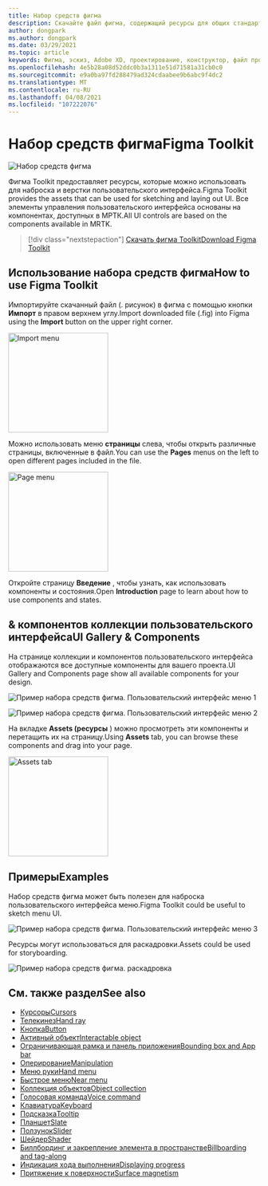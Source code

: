 ```yaml
---
title: Набор средств фигма
description: Скачайте файл фигма, содержащий ресурсы для общих стандартных блоков пользовательского интерфейса.
author: dongpark
ms.author: dongpark
ms.date: 03/29/2021
ms.topic: article
keywords: Фигма, эскиз, Adobe XD, проектирование, конструктор, файл проекта, проектирование UX, HoloLens, МРТК, набор средств для смешанной реальности
ms.openlocfilehash: 4e5b28a08d52ddc0b3a1311e51d71581a31cb0c0
ms.sourcegitcommit: e9a0ba97fd288479ad324cdaabee9b6abc9f4dc2
ms.translationtype: MT
ms.contentlocale: ru-RU
ms.lasthandoff: 04/08/2021
ms.locfileid: "107222076"
---
```

# <a name="figma-toolkit"></a><span data-ttu-id="1ea0d-104">Набор средств фигма</span><span class="sxs-lookup"><span data-stu-id="1ea0d-104">Figma Toolkit</span></span>

![Набор средств фигма](images/UX_Tools_FigmaToolkit_Hero.png)<br>

<span data-ttu-id="1ea0d-106">Фигма Toolkit предоставляет ресурсы, которые можно использовать для наброска и верстки пользовательского интерфейса.</span><span class="sxs-lookup"><span data-stu-id="1ea0d-106">Figma Toolkit provides the assets that can be used for sketching and laying out UI.</span></span> <span data-ttu-id="1ea0d-107">Все элементы управления пользовательского интерфейса основаны на компонентах, доступных в МРТК.</span><span class="sxs-lookup"><span data-stu-id="1ea0d-107">All UI controls are based on the components available in MRTK.</span></span> 

> [!div class="nextstepaction"]
> [<span data-ttu-id="1ea0d-108">Скачать фигма Toolkit</span><span class="sxs-lookup"><span data-stu-id="1ea0d-108">Download Figma Toolkit</span></span>](https://1drv.ms/u/s!ArqCGDZ4bpk7gRIA9QbpoQ5ln90B?e=qgc6YX)

## <a name="how-to-use-figma-toolkit"></a><span data-ttu-id="1ea0d-109">Использование набора средств фигма</span><span class="sxs-lookup"><span data-stu-id="1ea0d-109">How to use Figma Toolkit</span></span>
<span data-ttu-id="1ea0d-110">Импортируйте скачанный файл (. рисунок) в фигма с помощью кнопки **Импорт** в правом верхнем углу.</span><span class="sxs-lookup"><span data-stu-id="1ea0d-110">Import downloaded file (.fig) into Figma using the **Import** button on the upper right corner.</span></span>

<img src="images/UX_FigmaToolkit_Import.png" width="200px" alt="Import menu"><br>

<span data-ttu-id="1ea0d-111">Можно использовать меню **страницы** слева, чтобы открыть различные страницы, включенные в файл.</span><span class="sxs-lookup"><span data-stu-id="1ea0d-111">You can use the **Pages** menus on the left to open different pages included in the file.</span></span>

<img src="images/UX_FigmaToolkit_PageMenu.png" width="200px" alt="Page menu"><br>

<span data-ttu-id="1ea0d-112">Откройте страницу **Введение** , чтобы узнать, как использовать компоненты и состояния.</span><span class="sxs-lookup"><span data-stu-id="1ea0d-112">Open **Introduction** page to learn about how to use components and states.</span></span>

## <a name="ui-gallery--components"></a><span data-ttu-id="1ea0d-113">& компонентов коллекции пользовательского интерфейса</span><span class="sxs-lookup"><span data-stu-id="1ea0d-113">UI Gallery & Components</span></span>
<span data-ttu-id="1ea0d-114">На странице коллекции и компонентов пользовательского интерфейса отображаются все доступные компоненты для вашего проекта.</span><span class="sxs-lookup"><span data-stu-id="1ea0d-114">UI Gallery and Components page show all available components for your design.</span></span>

![Пример набора средств фигма. Пользовательский интерфейс меню 1](images/UX_FigmaToolkit_Components_Menu1.png)<br>

![Пример набора средств фигма. Пользовательский интерфейс меню 2](images/UX_FigmaToolkit_Components_Menu2.png)<br>

<span data-ttu-id="1ea0d-117">На вкладке **Assets (ресурсы** ) можно просмотреть эти компоненты и перетащить их на страницу.</span><span class="sxs-lookup"><span data-stu-id="1ea0d-117">Using **Assets** tab, you can browse these components and drag into your page.</span></span>

<img src="images/UX_FigmaToolkit_Components_Menu3.png" width="200px" alt="Assets tab"><br>


## <a name="examples"></a><span data-ttu-id="1ea0d-118">Примеры</span><span class="sxs-lookup"><span data-stu-id="1ea0d-118">Examples</span></span>

<span data-ttu-id="1ea0d-119">Набор средств фигма может быть полезен для наброска пользовательского интерфейса меню.</span><span class="sxs-lookup"><span data-stu-id="1ea0d-119">Figma Toolkit could be useful to sketch menu UI.</span></span> 

![Пример набора средств фигма. Пользовательский интерфейс меню 3](images/UX_FigmaToolkit_Examples_Menu.png)<br>


<span data-ttu-id="1ea0d-121">Ресурсы могут использоваться для раскадровки.</span><span class="sxs-lookup"><span data-stu-id="1ea0d-121">Assets could be used for storyboarding.</span></span>

![Пример набора средств фигма. раскадровка](images/UX_FigmaToolkit_Examples_Storyboarding.png)<br>


## <a name="see-also"></a><span data-ttu-id="1ea0d-123">См. также раздел</span><span class="sxs-lookup"><span data-stu-id="1ea0d-123">See also</span></span>

* [<span data-ttu-id="1ea0d-124">Курсоры</span><span class="sxs-lookup"><span data-stu-id="1ea0d-124">Cursors</span></span>](cursors.md)
* [<span data-ttu-id="1ea0d-125">Телекинез</span><span class="sxs-lookup"><span data-stu-id="1ea0d-125">Hand ray</span></span>](point-and-commit.md)
* [<span data-ttu-id="1ea0d-126">Кнопка</span><span class="sxs-lookup"><span data-stu-id="1ea0d-126">Button</span></span>](button.md)
* [<span data-ttu-id="1ea0d-127">Активный объект</span><span class="sxs-lookup"><span data-stu-id="1ea0d-127">Interactable object</span></span>](interactable-object.md)
* [<span data-ttu-id="1ea0d-128">Ограничивающая рамка и панель приложения</span><span class="sxs-lookup"><span data-stu-id="1ea0d-128">Bounding box and App bar</span></span>](app-bar-and-bounding-box.md)
* [<span data-ttu-id="1ea0d-129">Оперирование</span><span class="sxs-lookup"><span data-stu-id="1ea0d-129">Manipulation</span></span>](direct-manipulation.md)
* [<span data-ttu-id="1ea0d-130">Меню руки</span><span class="sxs-lookup"><span data-stu-id="1ea0d-130">Hand menu</span></span>](hand-menu.md)
* [<span data-ttu-id="1ea0d-131">Быстрое меню</span><span class="sxs-lookup"><span data-stu-id="1ea0d-131">Near menu</span></span>](near-menu.md)
* [<span data-ttu-id="1ea0d-132">Коллекция объектов</span><span class="sxs-lookup"><span data-stu-id="1ea0d-132">Object collection</span></span>](object-collection.md)
* [<span data-ttu-id="1ea0d-133">Голосовая команда</span><span class="sxs-lookup"><span data-stu-id="1ea0d-133">Voice command</span></span>](voice-input.md)
* [<span data-ttu-id="1ea0d-134">Клавиатура</span><span class="sxs-lookup"><span data-stu-id="1ea0d-134">Keyboard</span></span>](keyboard.md)
* [<span data-ttu-id="1ea0d-135">Подсказка</span><span class="sxs-lookup"><span data-stu-id="1ea0d-135">Tooltip</span></span>](tooltip.md)
* [<span data-ttu-id="1ea0d-136">Планшет</span><span class="sxs-lookup"><span data-stu-id="1ea0d-136">Slate</span></span>](slate.md)
* [<span data-ttu-id="1ea0d-137">Ползунок</span><span class="sxs-lookup"><span data-stu-id="1ea0d-137">Slider</span></span>](slider.md)
* [<span data-ttu-id="1ea0d-138">Шейдер</span><span class="sxs-lookup"><span data-stu-id="1ea0d-138">Shader</span></span>](shader.md)
* [<span data-ttu-id="1ea0d-139">Биллбординг и закрепление элемента в пространстве</span><span class="sxs-lookup"><span data-stu-id="1ea0d-139">Billboarding and tag-along</span></span>](billboarding-and-tag-along.md)
* [<span data-ttu-id="1ea0d-140">Индикация хода выполнения</span><span class="sxs-lookup"><span data-stu-id="1ea0d-140">Displaying progress</span></span>](progress.md)
* [<span data-ttu-id="1ea0d-141">Притяжение к поверхности</span><span class="sxs-lookup"><span data-stu-id="1ea0d-141">Surface magnetism</span></span>](surface-magnetism.md)
